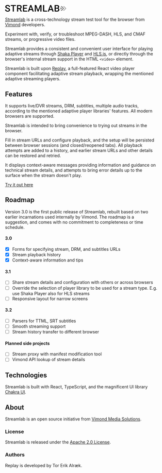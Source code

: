 <img src="/src/graphics/streamlab-logo.svg" alt="Streamlab" width="40%"/>

[Streamlab](https://vimond.github.io/streamlab-2/) is a cross-technology stream test tool for the browser from [Vimond](https://vimond.com) developers.

Experiment with, verify, or troubleshoot MPEG-DASH, HLS, and CMAF streams, or progressive video files. 

Streamlab provides a consistent and convenient user interface for playing adaptive streams through [Shaka Player](https://github.com/google/shaka-player) and [HLS.js](https://github.com/video-dev/hls.js), or directly through the browser's internal stream support in the HTML `<video>` element.

Streamlab is built upon [Replay](https://github.com/vimond/replay), a full-featured React video player component facilitating adaptive stream playback, wrapping the mentioned adaptive streaming players.

## Features

It supports live/DVR streams, DRM, subtitles, multiple audio tracks, according to the mentioned adaptive player libraries' features. All modern browsers are supported.

Streamlab is intended to bring convenience to trying out streams in the browser.

Fill in stream URLs and configure playback, and the setup will be persisted between browser sessions (and closed/reopened tabs). All playback attempts are added to a history, and earlier stream URLs and other details can be restored and retried. 

It displays context-aware messages providing information and guidance on technical stream details, and attempts to bring error details up to the surface when the stream doesn't play.

[Try it out here](https://vimond.github.io/streamlab-2/)

## Roadmap

Version 3.0 is the first public release of Streamlab, rebuilt based on two earlier incarnations used internally by Vimond. The roadmap is a suggestion, and comes with no commitment to completeness or time schedule.

#### 3.0

* [x] Forms for specifying stream, DRM, and subtitles URLs
* [x] Stream playback history
* [x] Context-aware information and tips

#### 3.1

* [ ] Share stream details and configuration with others or across browsers
* [ ] Override the selection of player library to be used for a stream type. E.g. use Shaka Player also for HLS streams
* [ ] Responsive layout for narrow screens

#### 3.2

* [ ] Parsers for TTML, SRT subtitles
* [ ] Smooth streaming support
* [ ] Stream history transfer to different browser

#### Planned side projects

* [ ] Stream proxy with manifest modification tool
* [ ] Vimond API lookup of stream details

## Technologies

Streamlab is built with React, TypeScript, and the magnificent UI library [Chakra UI](https://chakra-ui.com/).

## About

Streamlab is an open source initiative from [Vimond Media Solutions](https://vimond.com).

### License

Streamlab is released under the [Apache 2.0 License](https://github.com/vimond/streamlab-2/blob/master/LICENSE).

### Authors

Replay is developed by Tor Erik Alræk.
